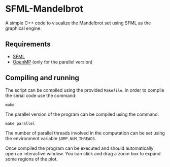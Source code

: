 # SFML-Mandelbrot
A simple C++ code to visualize the Mandelbrot set using SFML as the graphical engine.

## Requirements
- [SFML](https://www.sfml-dev.org/index.php)
- [OpenMP](https://www.openmp.org/) (only for the parallel version)

## Compiling and running
The script can be compiled using the provided `Makefile`. In order to compile the serial code use the command:
```
make
```
The parallel version of the program can be compiled using the command:
```
make parallel
```
The number of parallel threads involved in the computation can be set using the environment variable `$OMP_NUM_THREADS`.

Once compiled the program can be executed and should automatically open an interactive window. You can click and drag a zoom box to expand some regions of the plot.
